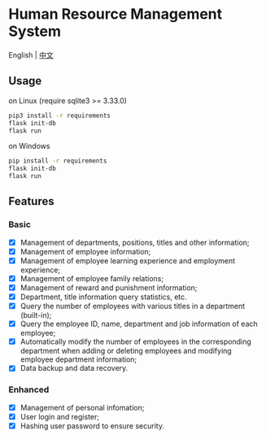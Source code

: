 # Human Resource Management System

English | [中文](README_zh.md)

## Usage

on Linux (require sqlite3 >= 3.33.0)

```bash
pip3 install -r requirements
flask init-db
flask run
```

on Windows

```bash
pip install -r requirements
flask init-db
flask run
```

## Features

### Basic

- [x] Management of departments, positions, titles and other information;
- [x] Management of employee information;
- [x] Management of employee learning experience and employment experience;
- [x] Management of employee family relations;
- [x] Management of reward and punishment information;
- [x] Department, title information query statistics, etc.
- [x] Query the number of employees with various titles in a department (built-in);
- [x] Query the employee ID, name, department and job information of each employee;
- [x] Automatically modify the number of employees in the corresponding department when adding or deleting employees and modifying employee department information;
- [x] Data backup and data recovery.

### Enhanced

- [x] Management of personal infomation;
- [x] User login and register;
- [x] Hashing user password to ensure security.
